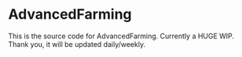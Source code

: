 # AdvancedFarming

This is the source code for AdvancedFarming. Currently a HUGE WIP. Thank you, it will be updated daily/weekly.
